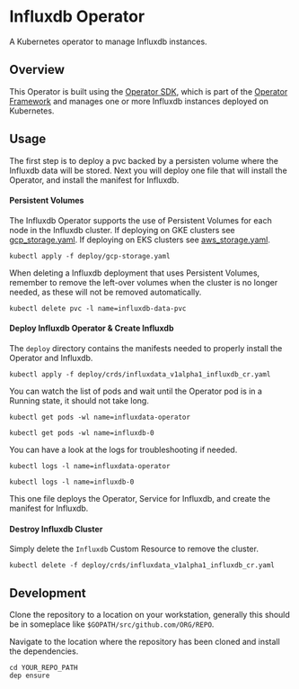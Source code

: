 # Influxdb Operator

A Kubernetes operator to manage Influxdb instances.

## Overview

This Operator is built using the [Operator SDK](https://github.com/operator-framework/operator-sdk), which is part of the [Operator Framework](https://github.com/operator-framework/) and manages one or more Influxdb instances deployed on Kubernetes.

## Usage

The first step is to deploy a pvc backed by a persisten volume where the Influxdb data will be stored. Next you will deploy one file that will install the Operator, and install the manifest for Influxdb.

#### Persistent Volumes

The Influxdb Operator supports the use of Persistent Volumes for each node in
the Influxdb cluster. If deploying on GKE clusters see [gcp_storage.yaml](deploy/gcp_storage.yaml).
If deploying on EKS clusters see [aws_storage.yaml](deploy/aws_storage.yaml).

```
kubectl apply -f deploy/gcp-storage.yaml
```

When deleting a Influxdb deployment that uses Persistent Volumes, remember to
remove the left-over volumes when the cluster is no longer needed, as these will
not be removed automatically.

```
kubectl delete pvc -l name=influxdb-data-pvc
```

#### Deploy Influxdb Operator & Create Influxdb

The `deploy` directory contains the manifests needed to properly install the
Operator and Influxdb.

```
kubectl apply -f deploy/crds/influxdata_v1alpha1_influxdb_cr.yaml
```

You can watch the list of pods and wait until the Operator pod is in a Running
state, it should not take long.

```
kubectl get pods -wl name=influxdata-operator
```
```
kubectl get pods -wl name=influxdb-0
```

You can have a look at the logs for troubleshooting if needed.

```
kubectl logs -l name=influxdata-operator
```
```
kubectl logs -l name=influxdb-0
```

This one file deploys the Operator, Service for Influxdb, and create the manifest for Influxdb. 

#### Destroy Influxdb Cluster

Simply delete the `Influxdb` Custom Resource to remove the cluster.

```
kubectl delete -f deploy/crds/influxdata_v1alpha1_influxdb_cr.yaml
```

## Development

Clone the repository to a location on your workstation, generally this should be in someplace like `$GOPATH/src/github.com/ORG/REPO`.

Navigate to the location where the repository has been cloned and install the dependencies.

```
cd YOUR_REPO_PATH
dep ensure
```